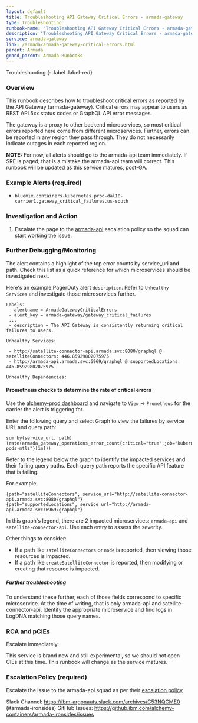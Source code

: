 ```yaml
---
layout: default
title: Troubleshooting API Gateway Critical Errors - armada-gateway
type: Troubleshooting
runbook-name: "Troubleshooting API Gateway Critical Errors - armada-gateway"
description: "Troubleshooting API Gateway Critical Errors - armada-gateway"
service: armada-gateway
link: /armada/armada-gateway-critical-errors.html
parent: Armada
grand_parent: Armada Runbooks
---
```


Troubleshooting
{: .label .label-red}

### Overview

This runbook describes how to troubleshoot critical errors as reported by the API Gateway (armada-gateway). Critical errors may appear to users as REST API 5xx status codes or GraphQL API error messages.

The gateway is a proxy to other backend microservices, so most critical errors reported here come from different microservices. Further, errors can be reported in any region they pass through. They do not necessarily indicate outages in each reported region.

**NOTE:** For now, all alerts should go to the armada-api team immediately. If SRE is paged, that is a mistake the armada-api team will correct. This runbook will be updated as this service matures, post-GA.

### Example Alerts (required)

- `bluemix.containers-kubernetes.prod-dal10-carrier1.gateway_critical_failures.us-south`

### Investigation and Action

1. Escalate the page to the [armada-api](./armada_pagerduty_escalation_policies.html) escalation policy so the squad can start working the issue.

### Further Debugging/Monitoring

The alert contains a highlight of the top error counts by service_url and path.
Check this list as a quick reference for which microservices should be investigated next.

Here's an example PagerDuty alert `description`. Refer to `Unhealthy Services` and investigate those microservices further.
```
Labels:
 - alertname = ArmadaGatewayCriticalErrors
 - alert_key = armada-gateway/gateway_critical_failures
 ...
 - description = The API Gateway is consistently returning critical failures to users.

Unhealthy Services:

 - http://satellite-connector-api.armada.svc:8080/graphql @ satelliteConnectors: 446.85929802075975
 - http://armada-api.armada.svc:6969/graphql @ supportedLocations: 446.85929802075975

Unhealthy Dependencies:
```

#### Prometheus checks to determine the rate of critical errors

Use the [alchemy-prod dashboard](https://alchemy-dashboard.containers.cloud.ibm.com/carrier) and navigate to `View` -> `Prometheus` for the carrier the alert is triggering for.

Enter the following query and select Graph to view the failures by service URL and query path:

```
sum by(service_url, path) (rate(armada_gateway_operations_error_count{critical="true",job="kubernetes-pods-mtls"}[1m]))
```

Refer to the legend below the graph to identify the impacted services and their failing query paths.
Each query path reports the specific API feature that is failing.

For example:
```
{path="satelliteConnectors", service_url="http://satellite-connector-api.armada.svc:8080/graphql"}
{path="supportedLocations", service_url="http://armada-api.armada.svc:6969/graphql"}
```
In this graph's legend, there are 2 impacted microservices: `armada-api` and `satellite-connector-api`. Use each entry to assess the severity.

Other things to consider:
* If a path like `satelliteConnectors` or `node` is reported, then viewing those resources is impacted.
* If a path like `createSatelliteConnector` is reported, then modifying or creating that resource is impacted.

##### Further troubleshooting

To understand these further, each of those fields correspond to specific microservice. At the time of writing, that is only armada-api and satellite-connector-api. Identify the appropriate microservice and find logs in LogDNA matching those query names.

### RCA and pCIEs

Escalate immediately.

This service is brand new and still experimental, so we should not open CIEs at this time. This runbook will change as the service matures.

### Escalation Policy (required)

Escalate the issue to the armada-api squad as per their [escalation policy](https://pages.github.ibm.com/alchemy-conductors/documentation-pages/docs/runbooks/armada/armada_pagerduty_escalation_policies.html)

Slack Channel: https://ibm-argonauts.slack.com/archives/C53NQCME0 (#armada-ironsides)
GitHub Issues: https://github.ibm.com/alchemy-containers/armada-ironsides/issues
